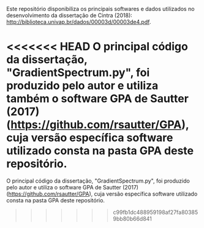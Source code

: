 Este repositório disponibiliza os principais softwares e dados utilizados no desenvolvimento da dissertação de Cintra (2018): http://biblioteca.univap.br/dados/00003d/00003de4.pdf. 

<<<<<<< HEAD
O principal código da dissertação, "GradientSpectrum.py", foi produzido pelo autor e utiliza também o software GPA de Sautter (2017) (https://github.com/rsautter/GPA), cuja versão específica software utilizado consta na pasta GPA deste repositório.
=======
O principal código da dissertação, "GradientSpectrum.py", foi produzido pelo autor e utiliza o software GPA de Sautter (2017) (https://github.com/rsautter/GPA), cuja versão específica software utilizado consta na pasta GPA deste repositório.
>>>>>>> c99fb1dc488959198af27fa803859bb80b66d841
